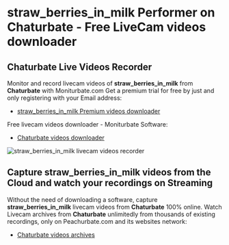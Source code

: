 # straw_berries_in_milk Performer on Chaturbate - Free LiveCam videos downloader

## Chaturbate Live Videos Recorder

Monitor and record livecam videos of **straw_berries_in_milk** from **Chaturbate** with Moniturbate.com
Get a premium trial for free by just and only registering with your Email address:
* [straw_berries_in_milk Premium videos downloader](https://moniturbate.com/request-demo-licence-key.html)

Free livecam videos downloader - Moniturbate Software:
* [Chaturbate videos downloader](https://moniturbate.com/moniturbate-download-software.html)

![straw_berries_in_milk livecam videos recorder](https://peachurnet.com/templates/moniturbate-software.png)


## Capture straw_berries_in_milk videos from the Cloud and watch your recordings on Streaming

Without the need of downloading a software, capture **straw_berries_in_milk** livecam videos from **Chaturbate** 100% online.
Watch Livecam archives from **Chaturbate** unlimitedly from thousands of existing recordings, only on Peachurbate.com and its websites network:
* [Chaturbate videos archives](https://peachurnet.com/)